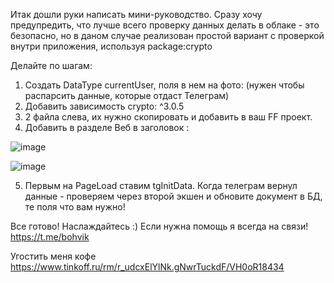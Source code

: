 Итак дошли руки написать мини-руководство. Сразу хочу предупредить, что лучше всего проверку данных делать в облаке - это безопасно,  но в даном случае реализован простой вариант с проверкой внутри приложения, используя package:crypto

Делайте по шагам:
1. Создать DataType currentUser, поля в нем на фото: (нужен чтобы распарсить данные, которые отдаст Телеграм)
2. Добавить зависимость crypto: ^3.0.5
3. 2 файла слева, их нужно скопировать и добавить в ваш FF проект.
4. Добавить в разделе Веб в заголовок :
<script src="https://telegram.org/js/telegram-web-app.js"></script>
<script src="https://unpkg.com/@tonconnect/sdk@latest/dist/tonconnect.umd.min.js"></script>


![image](https://github.com/user-attachments/assets/11c53af8-202a-4f7c-a773-8dacc977f77a)



 ![image](https://github.com/user-attachments/assets/5f544bef-0fae-43ee-98e3-dbf0003d5173)

 5. Первым на PageLoad ставим tgInitData. Когда телеграм вернул данные - проверяем через второй экшен и обновите документ в БД, те поля что вам нужно!

 Все готово! Наслаждайтесь :) Если нужна помощь я всегда на связи! https://t.me/bohvik
 
 Угостить меня кофе https://www.tinkoff.ru/rm/r_udcxElYlNk.gNwrTuckdF/VH0oR18434



